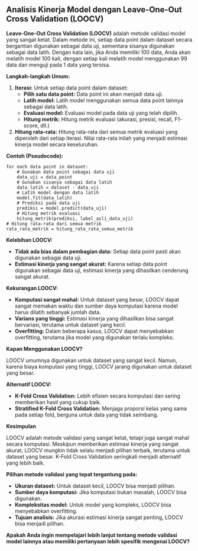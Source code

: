 ## Analisis Kinerja Model dengan Leave-One-Out Cross Validation (LOOCV)

**Leave-One-Out Cross Validation (LOOCV)** adalah metode validasi model yang sangat ketat. Dalam metode ini, setiap data point dalam dataset secara bergantian digunakan sebagai data uji, sementara sisanya digunakan sebagai data latih. Dengan kata lain, jika Anda memiliki 100 data, Anda akan melatih model 100 kali, dengan setiap kali melatih model menggunakan 99 data dan menguji pada 1 data yang tersisa.

**Langkah-langkah Umum:**

1. **Iterasi:** Untuk setiap data point dalam dataset:
   * **Pilih satu data point:** Data point ini akan menjadi data uji.
   * **Latih model:** Latih model menggunakan semua data point lainnya sebagai data latih.
   * **Evaluasi model:** Evaluasi model pada data uji yang telah dipilih.
   * **Hitung metrik:** Hitung metrik evaluasi (akurasi, presisi, recall, F1-score, dll.)
2. **Hitung rata-rata:** Hitung rata-rata dari semua metrik evaluasi yang diperoleh dari setiap iterasi. Nilai rata-rata inilah yang menjadi estimasi kinerja model secara keseluruhan.

**Contoh (Pseudocode):**

```
for each data point in dataset:
    # Gunakan data point sebagai data uji
    data_uji = data_point
    # Gunakan sisanya sebagai data latih
    data_latih = dataset - data_uji
    # Latih model dengan data latih
    model.fit(data_latih)
    # Prediksi pada data uji
    prediksi = model.predict(data_uji)
    # Hitung metrik evaluasi
    hitung_metrik(prediksi, label_asli_data_uji)
# Hitung rata-rata dari semua metrik
rata_rata_metrik = hitung_rata_rata_semua_metrik
```

**Kelebihan LOOCV:**

* **Tidak ada bias dalam pembagian data:** Setiap data point pasti akan digunakan sebagai data uji.
* **Estimasi kinerja yang sangat akurat:** Karena setiap data point digunakan sebagai data uji, estimasi kinerja yang dihasilkan cenderung sangat akurat.

**Kekurangan LOOCV:**

* **Komputasi sangat mahal:** Untuk dataset yang besar, LOOCV dapat sangat memakan waktu dan sumber daya komputasi karena model harus dilatih sebanyak jumlah data.
* **Varians yang tinggi:** Estimasi kinerja yang dihasilkan bisa sangat bervariasi, terutama untuk dataset yang kecil.
* **Overfitting:** Dalam beberapa kasus, LOOCV dapat menyebabkan overfitting, terutama jika model yang digunakan terlalu kompleks.

**Kapan Menggunakan LOOCV?**

LOOCV umumnya digunakan untuk dataset yang sangat kecil. Namun, karena biaya komputasi yang tinggi, LOOCV jarang digunakan untuk dataset yang besar.

**Alternatif LOOCV:**

* **K-Fold Cross Validation:** Lebih efisien secara komputasi dan sering memberikan hasil yang cukup baik.
* **Stratified K-Fold Cross Validation:** Menjaga proporsi kelas yang sama pada setiap fold, berguna untuk data yang tidak seimbang.

**Kesimpulan**

LOOCV adalah metode validasi yang sangat ketat, tetapi juga sangat mahal secara komputasi. Meskipun memberikan estimasi kinerja yang sangat akurat, LOOCV mungkin tidak selalu menjadi pilihan terbaik, terutama untuk dataset yang besar. K-Fold Cross Validation seringkali menjadi alternatif yang lebih baik.

**Pilihan metode validasi yang tepat tergantung pada:**

* **Ukuran dataset:** Untuk dataset kecil, LOOCV bisa menjadi pilihan.
* **Sumber daya komputasi:** Jika komputasi bukan masalah, LOOCV bisa digunakan.
* **Kompleksitas model:** Untuk model yang kompleks, LOOCV bisa menyebabkan overfitting.
* **Tujuan analisis:** Jika akurasi estimasi kinerja sangat penting, LOOCV bisa menjadi pilihan.

**Apakah Anda ingin mempelajari lebih lanjut tentang metode validasi model lainnya atau memiliki pertanyaan lebih spesifik mengenai LOOCV?**
